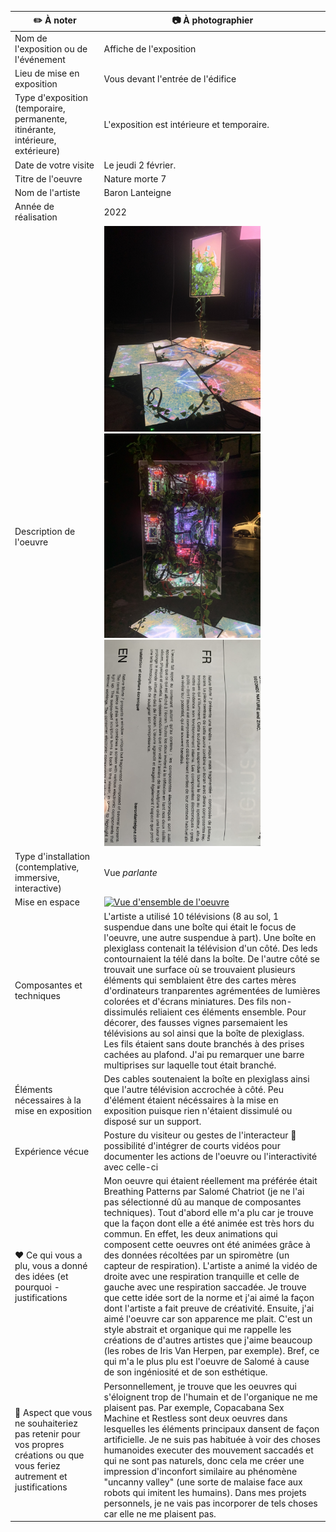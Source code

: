|:pencil2: À noter  | :camera: À photographier | 
| ---     | ---             | 
| Nom de l'exposition ou de l'événement|Affiche de l'exposition|
| Lieu de mise en exposition    | Vous devant l'entrée de l'édifice| 
| Type d'exposition (temporaire, permanente, itinérante, intérieure, extérieure)    | L'exposition est intérieure et temporaire.| 
| Date de votre visite    | Le jeudi 2 février.  | 
| Titre de l'oeuvre  | Nature morte 7 | 
| Nom de l'artiste    | Baron Lanteigne       | 
| Année de réalisation     |   2022 | 
| Description de l'oeuvre   | <img src="img1.jpg" width=250px heigth=250px />  <img src="img2.jpeg" width=250px heigth=250px /> <img src="img3.jpeg" width=250px heigth=250px /> | 
| Type d'installation (contemplative, immersive, interactive) | Vue *parlante*             | 
| Mise en espace   | [![Vue d'ensemble de l'oeuvre](https://youtube.com/shorts/MamwvAp319Q?feature=share/0.jpg)](https://youtube.com/shorts/MamwvAp319Q?feature=share) | 
| Composantes et techniques     | L'artiste a utilisé 10 télévisions (8 au sol, 1 suspendue dans une boîte qui était le focus de l'oeuvre, une autre suspendue à part). Une boîte en plexiglass contenait la télévision d'un côté. Des leds contournaient la télé dans la boîte. De l'autre côté se trouvait une surface où se trouvaient plusieurs éléments qui semblaient être des cartes mères d'ordinateurs tranparentes agrémentées de lumières colorées et d'écrans miniatures. Des fils non-dissimulés reliaient ces éléments ensemble. Pour décorer, des fausses vignes parsemaient les télévisions au sol ainsi que la boîte de plexiglass. Les fils étaient sans doute branchés à des prises cachées au plafond. J'ai pu remarquer une barre multiprises sur laquelle tout était branché.
| Éléments nécessaires à la mise en exposition   | Des cables soutenaient la boîte en plexiglass ainsi que l'autre télévision accrochée à côté. Peu d'élément étaient nécéssaires à la mise en exposition puisque rien n'étaient dissimulé ou disposé sur un support.| 
| Expérience vécue     | Posture du visiteur ou gestes de l'interacteur :movie_camera: possibilité d'intégrer de courts vidéos pour documenter les actions de l'oeuvre ou l'interactivité avec celle-ci        | 
| :heart: Ce qui vous a plu, vous a donné des idées (et pourquoi - justifications   | Mon oeuvre qui étaient réellement ma préférée était Breathing Patterns par Salomé Chatriot (je ne l'ai pas sélectionné dû au manque de composantes techniques). Tout d'abord elle m'a plu car je trouve que la façon dont elle a été animée est très hors du commun. En effet, les deux animations qui composent cette oeuvres ont été animées grâce à des données récoltées par un spiromètre (un capteur de respiration). L'artiste a animé la vidéo de droite avec une respiration tranquille et celle de gauche avec une respiration saccadée. Je trouve que cette idée sort de la norme et j'ai aimé la façon dont l'artiste a fait preuve de créativité. Ensuite, j'ai aimé l'oeuvre car son apparence me plait. C'est un style abstrait et organique qui me rappelle les créations de d'autres artistes que j'aime beaucoup (les robes de Iris Van Herpen, par exemple). Bref, ce qui m'a le plus plu est l'oeuvre de Salomé à cause de son ingéniosité et de son esthétique.  | 
| :thinking: Aspect que vous ne souhaiteriez pas retenir pour vos propres créations ou que vous feriez autrement et justifications | Personnellement, je trouve que les oeuvres qui s'éloignent trop de l'humain et de l'organique ne me plaisent pas. Par exemple, Copacabana Sex Machine et Restless sont deux oeuvres dans lesquelles les éléments principaux dansent de façon artificielle. Je ne suis pas habituée à voir des choses humanoides executer des mouvement saccadés et qui ne sont pas naturels, donc cela me créer une impression d'inconfort similaire au phénomène "uncanny valley" (une sorte de malaise face aux robots qui imitent les humains). Dans mes projets personnels, je ne vais pas incorporer de tels choses car elle ne me plaisent pas.
